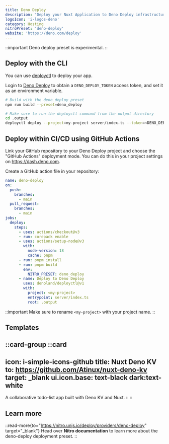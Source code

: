 ```yaml
---
title: Deno Deploy
description: 'Deploy your Nuxt Application to Deno Deploy infrastructure.'
logoIcon: 'i-logos-deno'
category: Hosting
nitroPreset: 'deno-deploy'
website: 'https://deno.com/deploy'
---
```


::important
Deno deploy preset is experimental.
::

## Deploy with the CLI

You can use [deployctl](https://deno.com/deploy/docs/deployctl) to deploy your app.

Login to [Deno Deploy](https://dash.deno.com/account#access-tokens) to obtain a `DENO_DEPLOY_TOKEN` access token, and set it as an environment variable.

```bash
# Build with the deno_deploy preset
npm run build --preset=deno_deploy

# Make sure to run the deployctl command from the output directory
cd .output
deployctl deploy --project=my-project server/index.ts --token=<DENO_DEPLOY_TOKEN>
```

## Deploy within CI/CD using GitHub Actions

Link your GitHub repository to your Deno Deploy project and choose the "GitHub Actions" deployment mode. You can do this in your project settings on https://dash.deno.com.

Create a GitHub action file in your repository:

```yaml [.github/workflows/deno_deploy.yml]
name: deno-deploy
on:
  push:
    branches:
      - main
  pull_request:
    branches:
      - main
jobs:
  deploy:
    steps:
      - uses: actions/checkout@v3
      - run: corepack enable
      - uses: actions/setup-node@v3
        with:
          node-version: 18
          cache: pnpm
      - run: pnpm install
      - run: pnpm build
        env:
          NITRO_PRESET: deno_deploy
      - name: Deploy to Deno Deploy
        uses: denoland/deployctl@v1
        with:
          project: <my-project>
          entrypoint: server/index.ts
          root: .output
```

::important
Make sure to rename `<my-project>` with your project name.
::

## Templates

::card-group
  ::card
  ---
  icon: i-simple-icons-github
  title: Nuxt Deno KV
  to: https://github.com/Atinux/nuxt-deno-kv
  target: _blank
  ui.icon.base: text-black dark:text-white
  ---
  A collaborative todo-list app built with Deno KV and Nuxt.
  ::
::

## Learn more

::read-more{to="https://nitro.unjs.io/deploy/providers/deno-deploy" target="_blank"}
Head over **Nitro documentation** to learn more about the deno-deploy deployment preset.
::
